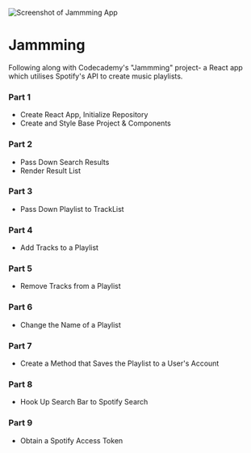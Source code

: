 ![Screenshot of Jammming App](https://i.imgur.com/FPp35sk.png)

# Jammming

Following along with Codecademy's "Jammming" project- a React app which utilises Spotify's API to create music playlists.

### Part 1

- Create React App, Initialize Repository
- Create and Style Base Project & Components

### Part 2

- Pass Down Search Results
- Render Result List

### Part 3

- Pass Down Playlist to TrackList

### Part 4

- Add Tracks to a Playlist

### Part 5

- Remove Tracks from a Playlist

### Part 6

- Change the Name of a Playlist

### Part 7

- Create a Method that Saves the Playlist to a User's Account

### Part 8

- Hook Up Search Bar to Spotify Search

### Part 9

- Obtain a Spotify Access Token
